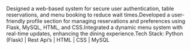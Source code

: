 Designed a web-based system for secure user authentication, table reservations, and menu booking to reduce wait times.Developed a user-friendly profile section for managing reservations and preferences using Flask, MySQL, HTML, and CSS.Integrated a dynamic menu system with real-time updates, enhancing the dining experience.Tech Stack: Python (Flask) | Rest Api’s | HTML | CSS | MySQL
